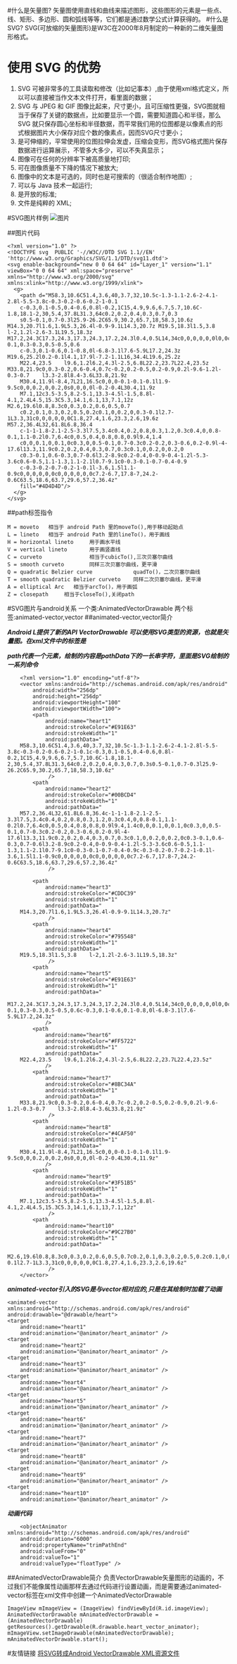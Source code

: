 #什么是矢量图?
    矢量图使用直线和曲线来描述图形，这些图形的元素是一些点、线、矩形、多边形、圆和弧线等等，它们都是通过数学公式计算获得的。
#什么是SVG?
    SVG(可放缩的矢量图形)是W3C在2000年8月制定的一种新的二维矢量图形格式。

# 使用 SVG 的优势
1. SVG 可被非常多的工具读取和修改（比如记事本）,由于使用xml格式定义，所以可以直接被当作文本文件打开，看里面的数据；
2. SVG 与 JPEG 和 GIF 图像比起来，尺寸更小，且可压缩性更强，SVG图就相当于保存了关键的数据点，比如要显示一个圆，需要知道圆心和半径，那么SVG 就只保存圆心坐标和半径数据，而平常我们用的位图都是以像素点的形式根据图片大小保存对应个数的像素点，因而SVG尺寸更小；
3. 是可伸缩的，平常使用的位图拉伸会发虚，压缩会变形，而SVG格式图片保存数据进行运算展示，不管多大多少，可以不失真显示；
4. 图像可在任何的分辨率下被高质量地打印;
5. 可在图像质量不下降的情况下被放大;
6. 图像中的文本是可选的，同时也是可搜索的（很适合制作地图）;
7. 可以与 Java 技术一起运行;
8. 是开放的标准;
9. 文件是纯粹的 XML;

#SVG图片样例
![图片](/image/heart.svg)

##图片代码

    <?xml version="1.0" ?>
    <!DOCTYPE svg  PUBLIC '-//W3C//DTD SVG 1.1//EN'  'http://www.w3.org/Graphics/SVG/1.1/DTD/svg11.dtd'>
    <svg enable-background="new 0 0 64 64" id="Layer_1" version="1.1" viewBox="0 0 64 64" xml:space="preserve"
    xmlns="http://www.w3.org/2000/svg" xmlns:xlink="http://www.w3.org/1999/xlink">
      <g>
        <path d="M58.3,10.6C51.4,3.6,40,3.7,32,10.5c-1.3-1.1-2.6-2-4.1-2.8l-5.5-3.8c-0.3-0.2-0.6-0.2-1-0.1
        c-0.3,0.1-0.5,0.4-0.6,0.8l-0.2,1C15,4.9,9.6,6.7,5.7,10.6C-1.8,18.1-2,30,5.4,37.8L31.3,64c0.2,0.2,0.4,0.3,0.7,0.3
        s0.5-0.1,0.7-0.3l25.9-26.2C65.9,30.2,65.7,18,58.3,10.6z M14.3,20.7l1.6,1.9L5.3,26.4l-0.9-9.1L14.3,20.7z M19.5,18.3l1.5,3.8    l-2,1.2l-2.6-3.1L19.5,18.3z M17.2,24.3C17.3,24.3,17.3,24.3,17.2,24.3l0.4,0.5L14,34c0,0,0,0,0,0l0,0c-0.1,0.3-0.3,0.5-0.5,0.6
        c-0.3,0.1-0.6,0.1-0.8,0l-6.8-3.1l7.6-5.9L17.2,24.3z M19.6,25.2l0.2-0.1l4.1,17.9l-7.2-1.1L16,34.4L19.6,25.2z
        M22.4,23.5    l9.6,1.2l6.2,4.3l-2.5,6.8L22.2,23.7L22.4,23.5z     M33.8,21.9c0,0.3-0.2,0.6-0.4,0.7c-0.2,0.2-0.5,0.2-0.9,0.2l-9.6-1.2l-0.3-0.7    l3.3-2.8l8.4-3.6L33.8,21.9z
        M30.4,11.9l-8.4,7L21,16.5c0,0,0-0.1-0.1-0.1l1.9-9.5c0,0,0.2,0,0.2,0s0,0,0,0l-0.2-0.4L30.4,11.9z
        M7.1,12c3.5-3.5,8.2-5.1,13.3-4.5l-1.5,8.8l-4.1,2.4L4.5,15.3C5.3,14.1,6.1,13,7.1,12z M2.6,19.6l0.8,8.3c0,0.3,0.2,0.6,0.5,0.7
        c0.2,0.1,0.3,0.2,0.5,0.2c0.1,0,0.2,0,0.3-0.1l2.7-1L3.3,31c0,0,0,0,0,0C1.8,27.4,1.6,23.3,2.6,19.6z M57.2,36.4L32,61.8L6.8,36.4
        c-1-1-1.8-2.1-2.5-3.3l7.5,3.4c0.4,0.2,0.8,0.3,1.2,0.3c0.4,0,0.8-0.1,1.1-0.2l0.7,6.4c0,0.5,0.4,0.8,0.8,0.9l9.4,1.4
        c0,0,0.1,0,0.1,0c0.3,0,0.5-0.1,0.7-0.3c0.2-0.2,0.3-0.6,0.2-0.9l-4-17.6l13.3,11.9c0.2,0.2,0.4,0.3,0.7,0.3c0.1,0,0.2,0,0.2,0
        c0.3-0.1,0.6-0.3,0.7-0.6l3.2-8.9c0.2-0.4,0-0.9-0.4-1.2l-5.3-3.6c0.6-0.5,1.1-1.3,1.1-2.1l0.7-9.1c0-0.3-0.1-0.7-0.4-0.9
        c-0.3-0.2-0.7-0.2-1-0.1l-3.6,1.5l1.1-0.9c0,0,0,0,0,0c0,0,0,0,0,0c7.2-6.7,17.8-7,24.2-0.6C63.5,18.6,63.7,29.6,57.2,36.4z"
        fill="#4D4D4D"/>
      </g>
    </svg>

##path标签指令

    M = moveto   相当于 android Path 里的moveTo(),用于移动起始点  
    L = lineto   相当于 android Path 里的lineTo()，用于画线  
    H = horizontal lineto     用于画水平线  
    V = vertical lineto       用于画竖直线  
    C = curveto               相当于cubicTo(),三次贝塞尔曲线  
    S = smooth curveto        同样三次贝塞尔曲线，更平滑  
    Q = quadratic Belzier curve             quadTo()，二次贝塞尔曲线  
    T = smooth quadratic Belzier curveto    同样二次贝塞尔曲线，更平滑  
    A = elliptical Arc   相当于arcTo()，用于画弧  
    Z = closepath     相当于closeTo(),关闭path

#SVG图片与android关系
    一个类:AnimatedVectorDrawable
    两个标签:animated-vector,vector
##animated-vector,vector简介

***Android L提供了新的API VectorDrawable 可以使用SVG类型的资源，也就是矢量图。在xml文件中的标签是<vector>***

***path代表一个元素，绘制的内容是pathData下的一长串字符，里面是SVG绘制的一系列命令***
    
        <?xml version="1.0" encoding="utf-8"?>
        <vector xmlns:android="http://schemas.android.com/apk/res/android"
            android:width="256dp"
            android:height="256dp"
            android:viewportHeight="100"
            android:viewportWidth="100">
            <path
                android:name="heart1"
                android:strokeColor="#E91E63"
                android:strokeWidth="1"
                android:pathData="
        M58.3,10.6C51.4,3.6,40,3.7,32,10.5c-1.3-1.1-2.6-2-4.1-2.8l-5.5-3.8c-0.3-0.2-0.6-0.2-1-0.1c-0.3,0.1-0.5,0.4-0.6,0.8l-0.2,1C15,4.9,9.6,6.7,5.7,10.6C-1.8,18.1-2,30,5.4,37.8L31.3,64c0.2,0.2,0.4,0.3,0.7,0.3s0.5-0.1,0.7-0.3l25.9-26.2C65.9,30.2,65.7,18,58.3,10.6z"
                 />
            <path
                android:name="heart2"
                android:strokeColor="#00BCD4"
                android:strokeWidth="1"
                android:pathData="
        M57.2,36.4L32,61.8L6.8,36.4c-1-1-1.8-2.1-2.5-3.3l7.5,3.4c0.4,0.2,0.8,0.3,1.2,0.3c0.4,0,0.8-0.1,1.1-0.2l0.7,6.4c0,0.5,0.4,0.8,0.8,0.9l9.4,1.4c0,0,0.1,0,0.1,0c0.3,0,0.5-0.1,0.7-0.3c0.2-0.2,0.3-0.6,0.2-0.9l-4-17.6l13.3,11.9c0.2,0.2,0.4,0.3,0.7,0.3c0.1,0,0.2,0,0.2,0c0.3-0.1,0.6-0.3,0.7-0.6l3.2-8.9c0.2-0.4,0-0.9-0.4-1.2l-5.3-3.6c0.6-0.5,1.1-1.3,1.1-2.1l0.7-9.1c0-0.3-0.1-0.7-0.4-0.9c-0.3-0.2-0.7-0.2-1-0.1l-3.6,1.5l1.1-0.9c0,0,0,0,0,0c0,0,0,0,0,0c7.2-6.7,17.8-7,24.2-0.6C63.5,18.6,63.7,29.6,57.2,36.4z"
                 />
        
            <path
                android:name="heart3"
                android:strokeColor="#CDDC39"
                android:strokeWidth="1"
                android:pathData="
        M14.3,20.7l1.6,1.9L5.3,26.4l-0.9-9.1L14.3,20.7z"
                 />
            <path
                android:name="heart4"
                android:strokeColor="#795548"
                android:strokeWidth="1"
                android:pathData="
        M19.5,18.3l1.5,3.8    l-2,1.2l-2.6-3.1L19.5,18.3z"
                 />
            <path
                android:name="heart5"
                android:strokeColor="#E91E63"
                android:strokeWidth="1"
                android:pathData="
        M17.2,24.3C17.3,24.3,17.3,24.3,17.2,24.3l0.4,0.5L14,34c0,0,0,0,0,0l0,0c-0.1,0.3-0.3,0.5-0.5,0.6c-0.3,0.1-0.6,0.1-0.8,0l-6.8-3.1l7.6-5.9L17.2,24.3z"
                />
            <path
                android:name="heart6"
                android:strokeColor="#FF5722"
                android:strokeWidth="1"
                android:pathData="
        M22.4,23.5    l9.6,1.2l6.2,4.3l-2.5,6.8L22.2,23.7L22.4,23.5z"
                />
            <path
                android:name="heart7"
                android:strokeColor="#8BC34A"
                android:strokeWidth="1"
                android:pathData="
        M33.8,21.9c0,0.3-0.2,0.6-0.4,0.7c-0.2,0.2-0.5,0.2-0.9,0.2l-9.6-1.2l-0.3-0.7    l3.3-2.8l8.4-3.6L33.8,21.9z"
                 />
            <path
                android:name="heart8"
                android:strokeColor="#4CAF50"
                android:strokeWidth="1"
                android:pathData="
        M30.4,11.9l-8.4,7L21,16.5c0,0,0-0.1-0.1-0.1l1.9-9.5c0,0,0.2,0,0.2,0s0,0,0,0l-0.2-0.4L30.4,11.9z"
                />
            <path
                android:name="heart9"
                android:strokeColor="#3F51B5"
                android:strokeWidth="1"
                android:pathData="
        M7.1,12c3.5-3.5,8.2-5.1,13.3-4.5l-1.5,8.8l-4.1,2.4L4.5,15.3C5.3,14.1,6.1,13,7.1,12z"
                 />
            <path
                android:name="heart10"
                android:strokeColor="#9C27B0"
                android:strokeWidth="1"
                android:pathData="
        M2.6,19.6l0.8,8.3c0,0.3,0.2,0.6,0.5,0.7c0.2,0.1,0.3,0.2,0.5,0.2c0.1,0,0.2,0,0.3-0.1l2.7-1L3.3,31c0,0,0,0,0,0C1.8,27.4,1.6,23.3,2.6,19.6z"
                 />
        </vector>
  
***animated-vector引入的SVG是与vector相对应的,只是在其绘制时加载了动画***

    <animated-vector xmlns:android="http://schemas.android.com/apk/res/android"
    android:drawable="@drawable/heart">
    <target
        android:name="heart1"
        android:animation="@animator/heart_animator" />
    <target
        android:name="heart2"
        android:animation="@animator/heart_animator" />
    <target
        android:name="heart3"
        android:animation="@animator/heart_animator" />
    <target
        android:name="heart4"
        android:animation="@animator/heart_animator" />
    <target
        android:name="heart5"
        android:animation="@animator/heart_animator" />
    <target
        android:name="heart6"
        android:animation="@animator/heart_animator" />
    <target
        android:name="heart7"
        android:animation="@animator/heart_animator" />
    <target
        android:name="heart8"
        android:animation="@animator/heart_animator" />
    <target
        android:name="heart9"
        android:animation="@animator/heart_animator" />
    <target
        android:name="heart10"
        android:animation="@animator/heart_animator" />
</animated-vector>

***动画代码***

        <objectAnimator xmlns:android="http://schemas.android.com/apk/res/android"
        android:duration="6000"
        android:propertyName="trimPathEnd"
        android:valueFrom="0"
        android:valueTo="1"
        android:valueType="floatType" />

##AnimatedVectorDrawable简介
负责VectorDrawable矢量图形的动画的，不过我们不能像属性动画那样去通过代码进行设置动画，而是需要通过animated-vector标签在xml文件中创建一个AnimatedVectorDrawable

    ImageView mImageView = (ImageView) findViewById(R.id.imageView);
    AnimatedVectorDrawable mAnimatedVectorDrawable =  (AnimatedVectorDrawable) getResources().getDrawable(R.drawable.heart_vector_animator);
    mImageView.setImageDrawable(mAnimatedVectorDrawable);
    mAnimatedVectorDrawable.start();

#友情链接
[将SVG转成Android VectorDrawable XML资源文件](https://github.com/inloop/svg2android)
